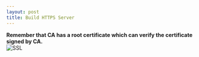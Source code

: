 ```yaml
---
layout: post
title: Build HTTPS Server
---
```


**Remember that CA has a root certificate which can verify the certificate signed
by CA.**  
![SSL]({{site.baseurl}}/assets/use_openssL_in_ios_app/ssl.png)  

